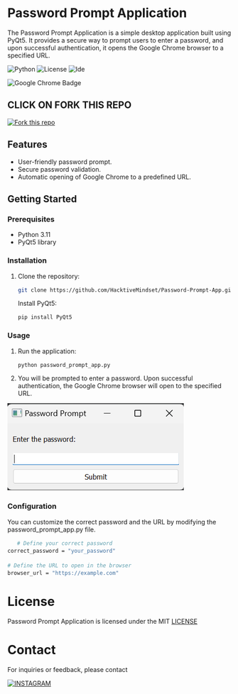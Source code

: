 # Password Prompt Application

The Password Prompt Application is a simple desktop application built using PyQt5. It provides a secure way to prompt users to enter a password, and upon successful authentication, it opens the Google Chrome browser to a specified URL.

![Python](https://img.shields.io/badge/Python-3.11-blue.svg)
![License](https://img.shields.io/badge/License-MIT-yellow.svg)
![Ide](https://img.shields.io/badge/PyCharm-000000.svg?&style=for-the-badge&logo=PyCharm&logoColor=white)

![Google Chrome Badge](https://img.shields.io/badge/Google%20Chrome-4285F4?logo=googlechrome&logoColor=FFA500&style=for-the-badge)
## CLICK ON FORK THIS REPO

[![Fork this repo](https://img.shields.io/badge/Fork%20this%20repo-%E2%86%92-blue.svg)](https://github.com/HacktiveMindset/Password-Prompt-App/fork)

## Features

- User-friendly password prompt.
- Secure password validation.
- Automatic opening of Google Chrome to a predefined URL.

## Getting Started

### Prerequisites

- Python 3.11
- PyQt5 library

### Installation

1. Clone the repository:
   ```bash
   git clone https://github.com/HacktiveMindset/Password-Prompt-App.git
   ```
   Install PyQt5:
   ```bash
   pip install PyQt5
   ```
### Usage

1. Run the application:
   ```bash
   python password_prompt_app.py
   ```
2. You will be prompted to enter a password. Upon successful authentication, the Google Chrome browser will open to the specified URL.

![img.png](img.png)
### Configuration

You can customize the correct password and the URL by modifying the password_prompt_app.py file.
```bash
   # Define your correct password
correct_password = "your_password"

# Define the URL to open in the browser
browser_url = "https://example.com"

   ```
# License

Password Prompt Application is licensed under the MIT [LICENSE](https://github.com/HacktiveMindset/Password-Prompt-App/blob/main/LICENSE)

# Contact

For inquiries or feedback, please contact

[![INSTAGRAM](https://img.shields.io/badge/Instagram-E4405F?style=for-the-badge&logo=instagram&logoColor=white)](https://www.instagram.com/piyush.mujmule)
